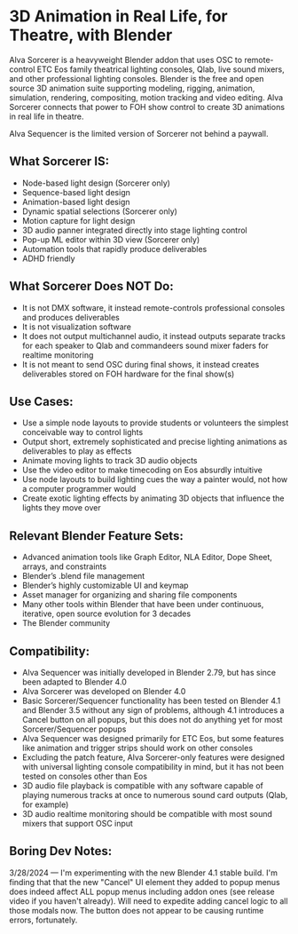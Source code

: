 **3D Animation in Real Life, for Theatre, with Blender**
======================================================================

Alva Sorcerer is a heavyweight Blender addon that uses OSC to remote-control ETC Eos family theatrical lighting consoles, Qlab, live sound mixers, and other professional lighting consoles. Blender is the free and open source 3D animation suite supporting modeling, rigging, animation, simulation, rendering, compositing, motion tracking and video editing. Alva Sorcerer connects that power to FOH show control to create 3D animations in real life in theatre.

Alva Sequencer is the limited version of Sorcerer not behind a paywall.

**What Sorcerer IS:**
---------------------------------------

- Node-based light design (Sorcerer only)
- Sequence-based light design
- Animation-based light design
- Dynamic spatial selections (Sorcerer only)
- Motion capture for light design
- 3D audio panner integrated directly into stage lighting control
- Pop-up ML editor within 3D view (Sorcerer only)
- Automation tools that rapidly produce deliverables
- ADHD friendly


**What Sorcerer Does NOT Do:**
---------------------------------------

- It is not DMX software, it instead remote-controls professional consoles and produces deliverables
- It is not visualization software
- It does not output multichannel audio, it instead outputs separate tracks for each speaker to Qlab and commandeers sound mixer faders for realtime monitoring
- It is not meant to send OSC during final shows, it instead creates deliverables stored on FOH hardware for the final show(s)


**Use Cases:**
------------------

- Use a simple node layouts to provide students or volunteers the simplest conceivable way to control lights
- Output short, extremely sophisticated and precise lighting animations as deliverables to play as effects
- Animate moving lights to track 3D audio objects
- Use the video editor to make timecoding on Eos absurdly intuitive
- Use node layouts to build lighting cues the way a painter would, not how a computer programmer would
- Create exotic lighting effects by animating 3D objects that influence the lights they move over


**Relevant Blender Feature Sets:**
---------------------------------------

- Advanced animation tools like Graph Editor, NLA Editor, Dope Sheet, arrays, and constraints 
- Blender’s .blend file management 
- Blender’s highly customizable UI and keymap 
- Asset manager for organizing and sharing file components
- Many other tools within Blender that have been under continuous, iterative, open source evolution for 3 decades
- The Blender community


**Compatibility:**
---------------------------------------

- Alva Sequencer was initially developed in Blender 2.79, but has since been adapted to Blender 4.0
- Alva Sorcerer was developed on Blender 4.0
- Basic Sorcerer/Sequencer functionality has been tested on Blender 4.1 and Blender 3.5 without any sign of problems, although 4.1 introduces a Cancel button on all popups, but this does not do anything yet for most Sorcerer/Sequencer popups
- Alva Sequencer was designed primarily for ETC Eos, but some features like animation and trigger strips should work on other consoles
- Excluding the patch feature, Alva Sorcerer-only features were designed with universal lighting console compatibility in mind, but it has not been tested on consoles other than Eos
- 3D audio file playback is compatible with any software capable of playing numerous tracks at once to numerous sound card outputs (Qlab, for example)
- 3D audio realtime monitoring should be compatible with most sound mixers that support OSC input


**Boring Dev Notes:**
------------------------
3/28/2024 — I'm experimenting with the new Blender 4.1 stable build. I'm finding that that the new "Cancel" UI element they added to popup menus does indeed affect ALL popup menus including addon ones (see release video if you haven't already). Will need to expedite adding cancel logic to all those modals now. The button does not appear to be causing runtime errors, fortunately.
